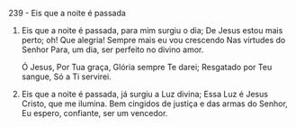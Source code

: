 239 - Eis que a noite é passada

1. Eis que a noite é passada, para mim surgiu o dia;
   De Jesus estou mais perto; oh! Que alegria!
   Sempre mais eu vou crescendo
   Nas virtudes do Senhor
   Para, um dia, ser perfeito no divino amor.

   Ó Jesus, Por Tua graça,
   Glória sempre Te darei;
   Resgatado por Teu sangue,
   Só a Ti servirei.

2. Eis que a noite é passada, já surgiu a Luz divina;
   Essa Luz é Jesus Cristo, que me ilumina.
   Bem cingidos de justiça e das armas do Senhor,
   Eu espero, confiante, ser um vencedor.

